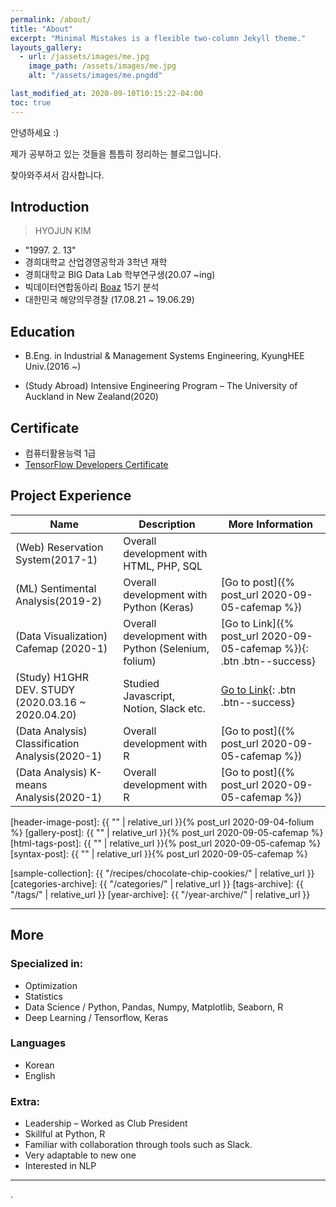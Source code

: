 ```yaml
---
permalink: /about/
title: "About"
excerpt: "Minimal Mistakes is a flexible two-column Jekyll theme."
layouts_gallery:
  - url: /jassets/images/me.jpg
    image_path: /assets/images/me.jpg
    alt: "/assets/images/me.pngdd"

last_modified_at: 2020-09-10T10:15:22-04:00
toc: true
---
```


<p> 안녕하세요 :) </p>
<p>제가 공부하고 있는 것들을 틈틈히 정리하는 블로그입니다.</p>
<p>찾아와주셔서 감사합니다.</p>

## Introduction
> HYOJUN KIM

* "1997. 2. 13"
* 경희대학교 산업경영공학과 3학년 재학
* 경희대학교 BIG Data Lab 학부연구생(20.07 ~ing)
* 빅데이터연합동아리 [Boaz](https://www.facebook.com/BOAZbigdata/) 15기 분석
* 대한민국 해양의무경찰 (17.08.21 ~ 19.06.29)
## Education

- B.Eng. in Industrial & Management Systems Engineering,
KyungHEE Univ.(2016 ~)

- (Study Abroad)
Intensive Engineering Program
– The University of Auckland in New Zealand(2020)

## Certificate
 - 컴퓨터활용능력 1급
 - [TensorFlow Developers Certificate](https://www.credential.net/9d0112c9-3078-4433-b416-c3f12a9f13e6)

## Project Experience

| Name                                        | Description                                           | More Information
| ------------------------------------------- | ----------------------------------------------------- | ---------------------- |
| (Web) Reservation System(2017-1) | Overall development with HTML, PHP, SQL   |
| (ML) Sentimental Analysis(2019-2) | Overall development with Python (Keras)  | [Go to post]({% post_url 2020-09-05-cafemap %})
| (Data Visualization) Cafemap (2020-1) | Overall development with Python (Selenium, folium)  |[Go to Link]({% post_url 2020-09-05-cafemap %}){: .btn .btn--success}
| (Study) H1GHR DEV. STUDY<br>(2020.03.16 ~ 2020.04.20) | Studied Javascript, Notion, Slack etc.  | [Go to Link](https://www.notion.so/h1ghr/H1ghr-846547f6ea614adea824ca61828931f9){: .btn .btn--success}  <br> 
| (Data Analysis) Classification Analysis(2020-1) | Overall development with R |[Go to post]({% post_url 2020-09-05-cafemap %})
| (Data Analysis) K-means Analysis(2020-1) | Overall development with R |[Go to post]({% post_url 2020-09-05-cafemap %})


[header-image-post]: {{ "" | relative_url }}{% post_url 2020-09-04-folium %}
[gallery-post]: {{ "" | relative_url }}{% post_url 2020-09-05-cafemap %}
[html-tags-post]: {{ "" | relative_url }}{% post_url 2020-09-05-cafemap %}
[syntax-post]: {{ "" | relative_url }}{% post_url 2020-09-05-cafemap %}

[sample-collection]: {{ "/recipes/chocolate-chip-cookies/" | relative_url }}
[categories-archive]: {{ "/categories/" | relative_url }}
[tags-archive]: {{ "/tags/" | relative_url }}
[year-archive]: {{ "/year-archive/" | relative_url }}

---

## More

### Specialized in:

- Optimization
- Statistics
- Data Science / Python, Pandas, Numpy, Matplotlib, Seaborn, R
- Deep Learning / Tensorflow, Keras

### Languages

- Korean
- English

### Extra:

- Leadership – Worked as Club President
- Skillful at Python, R
- Familiar with collaboration through tools such as Slack.
- Very adaptable to new one
- Interested in NLP

---

.
